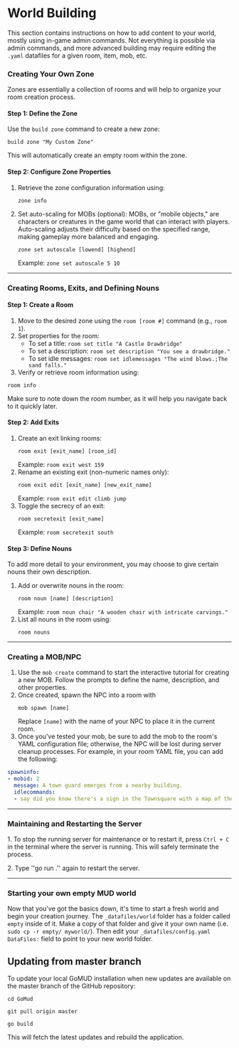 # World Building

This section contains instructions on how to add content to your world, mostly using in-game admin commands.
Not everything is possible via admin commands, and more advanced building may require editing the `.yaml` datafiles for a given room, item, mob, etc.

### Creating Your Own Zone
Zones are essentially a collection of rooms and will help to organize your room creation process.

#### Step 1: Define the Zone

Use the `build zone` command to create a new zone:
   ```
   build zone "My Custom Zone"
   ```
   This will automatically create an empty room within the zone.

#### Step 2: Configure Zone Properties

1. Retrieve the zone configuration information using:
   ```
   zone info
   ```
2. Set auto-scaling for MOBs (optional): MOBs, or "mobile objects," are characters or creatures in the game world that can interact with players. Auto-scaling adjusts their difficulty based on the specified range, making gameplay more balanced and engaging.
   ```
   zone set autoscale [lowend] [highend]
   ```
   Example: `zone set autoscale 5 10`

---

### Creating Rooms, Exits, and Defining Nouns

#### Step 1: Create a Room

1. Move to the desired zone using the `room [room #]` command (e.g., `room 1`).
2. Set properties for the room:
   - To set a title: `room set title "A Castle Drawbridge"`
   - To set a description: `room set description "You see a drawbridge."`
   - To set idle messages: `room set idlemessages "The wind blows.;The sand falls."`
3. Verify or retrieve room information using:

```
room info
```

Make sure to note down the room number, as it will help you navigate back to it quickly later.

#### Step 2: Add Exits

1. Create an exit linking rooms:
   ```
   room exit [exit_name] [room_id]
   ```
   Example: `room exit west 159`
2. Rename an existing exit (non-numeric names only):
   ```
   room exit edit [exit_name] [new_exit_name]
   ```
   Example: `room exit edit climb jump`
3. Toggle the secrecy of an exit:
   ```
   room secretexit [exit_name]
   ```
   Example: `room secretexit south`

#### Step 3: Define Nouns
To add more detail to your environment, you may choose to give certain nouns their own description.

1. Add or overwrite nouns in the room:
   ```
   room noun [name] [description]
   ```
   Example: `room noun chair "A wooden chair with intricate carvings."`
2. List all nouns in the room using:
   ```
   room nouns
   ```

---

### Creating a MOB/NPC 

1. Use the `mob create` command to start the interactive tutorial for creating a new MOB. Follow the prompts to define the name, description, and other properties.
2. Once created, spawn the NPC into a room with
   ```
   mob spawn [name]
   ```
   Replace `[name]` with the name of your NPC to place it in the current room.&#x20;
3. Once you've tested your mob, be sure to add the mob to the room's YAML configuration file; otherwise, the NPC will be lost during server cleanup processes. For example, in your room YAML file, you can add the following:

```yaml
spawninfo:
- mobid: 2
  message: A town guard emerges from a nearby building.
  idlecommands:
  - say did you know there's a sign in the Townsquare with a map of the area?

```
---
### Maintaining and Restarting the Server

1\. To stop the running server for maintenance or to restart it, press `Ctrl + C` in the terminal where the server is running. This will safely terminate the process.

2\. Type ''go run .'' again to restart the server.

---
### Starting your own empty MUD world
Now that you've got the basics down, it's time to start a fresh world and begin your creation journey. 
The ``_datafiles/world`` folder has a folder called ``empty`` inside of it. Make a copy of that folder and give it your own name (i.e. ``sudo cp -r empty/ myworld/``).
Then edit your ``_datafiles/config.yaml`` ``DataFiles:`` field to point to your new world folder.

## Updating from master branch
To update your local GoMUD installation when new updates are available on the master branch of the GitHub repository:

	cd GoMud

	git pull origin master

	go build

This will fetch the latest updates and rebuild the application.

